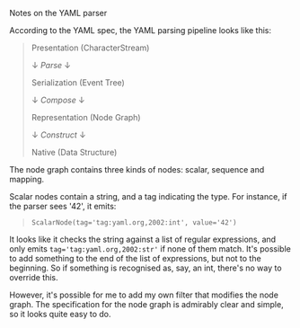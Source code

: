 Notes on the YAML parser

According to the YAML spec, the YAML parsing pipeline looks like this:

> Presentation (CharacterStream)
> 
> &darr;
> *Parse*
> &darr;
>
> Serialization (Event Tree)
>
> &darr;
> *Compose*
> &darr;
>
> Representation (Node Graph)
>
> &darr;
> *Construct*
> &darr;
>
> Native (Data Structure)

The node graph contains three kinds of nodes: scalar, sequence and mapping.

Scalar nodes contain a string, and a tag indicating the type.  For instance,
if the parser sees '42', it emits:

>     ScalarNode(tag='tag:yaml.org,2002:int', value='42')

It looks like it checks the string against a list of regular expressions, and only
emits `tag='tag:yaml.org,2002:str'` if none of them match. It's possible to add
something to the end of the list of expressions, but not to the beginning.
So if something is recognised as, say, an int, there's no way to override this.

However, it's possible for me to add my own filter that modifies the node graph.
The specification for the node graph is admirably clear and simple, so it looks
quite easy to do.